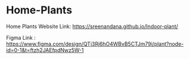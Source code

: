 # Home-Plants

Home Plants Website Link: https://sreenandana.github.io/Indoor-plant/


Figma Link : https://www.figma.com/design/QTj3Rj6hO4WBvB5CTJm79i/plant?node-id=0-1&t=ftzh2JAEfpdNwz5W-1
